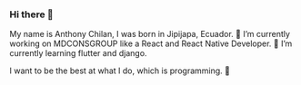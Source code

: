 ### Hi there 👋

My name is Anthony Chilan, I was born in Jipijapa, Ecuador.
🔭 I’m currently working on MDCONSGROUP like a React and React Native Developer.
🌱 I’m currently learning flutter and django. 

I want to be the best at what I do, which is programming. 🥇


